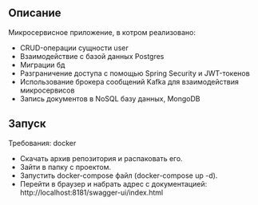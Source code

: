 ## Описание
Микросервисное приложение, в котром реализовано:
- CRUD-операции сущности user
- Взаимодействие с базой данных Postgres
- Миграции бд
- Разграничение доступа с помощью Spring Security и JWT-токенов
- Использование брокера сообщений Kafka для взаимодействия микросервисов
- Запись документов в NoSQL базу данных, MongoDB

## Запуск
Требования: docker
- Скачать архив репозитория и распаковать его.
- Зайти в папку с проектом.
- Запустить docker-compose файл (docker-compose up -d).
- Перейти в браузер и набрать адрес c документацией: http://localhost:8181/swagger-ui/index.html
